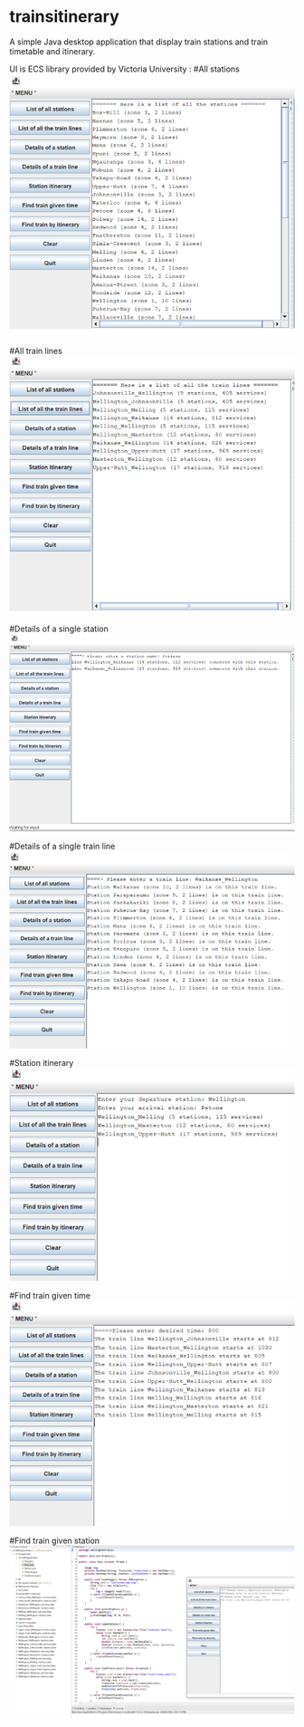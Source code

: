 # trainsitinerary
A simple Java desktop application that display train stations and train timetable and itinerary. 


UI is ECS library provided by Victoria University
:
#All stations
![All stations](https://github.com/tehau26nz/trainsitinerary/blob/main/images/Station1.PNG?raw=true)

#All train lines
![All train lines](https://github.com/tehau26nz/trainsitinerary/blob/main/images/Station2.PNG?raw=true)

#Details of a single station
![Details of a single station](https://github.com/tehau26nz/trainsitinerary/blob/main/images/Station3.PNG?raw=true)

#Details of a single train line
![Details of a single train line](https://github.com/tehau26nz/trainsitinerary/blob/main/images/Station4.PNG?raw=true)

#Station itinerary
![Station itinerary](https://github.com/tehau26nz/trainsitinerary/blob/main/images/Station5.PNG?raw=true)

#Find train given time
![Find train given time](https://github.com/tehau26nz/trainsitinerary/blob/main/images/Station6.PNG?raw=true)

#Find train given station
![Find train given station](https://github.com/tehau26nz/trainsitinerary/blob/main/images/Station7.PNG?raw=true)
